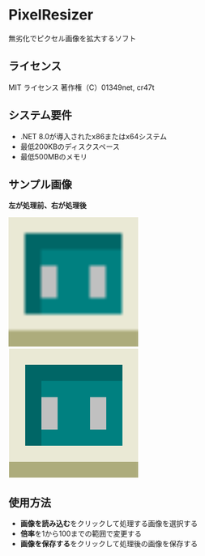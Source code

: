 # PixelResizer
無劣化でピクセル画像を拡大するソフト

## ライセンス
MIT ライセンス
著作権（C）01349net, cr47t

## システム要件
* .NET 8.0が導入されたx86またはx64システム
* 最低200KBのディスクスペース
* 最低500MBのメモリ

## サンプル画像
**左が処理前、右が処理後**

<p>
<img width="256" height="256" alt="処理前" src="before.png" />
<img width="256" height="256" alt="処理後" src="after.png" />
</p>

## 使用方法
* **画像を読み込む**をクリックして処理する画像を選択する
* **倍率**を1から100までの範囲で変更する
* **画像を保存する**をクリックして処理後の画像を保存する
